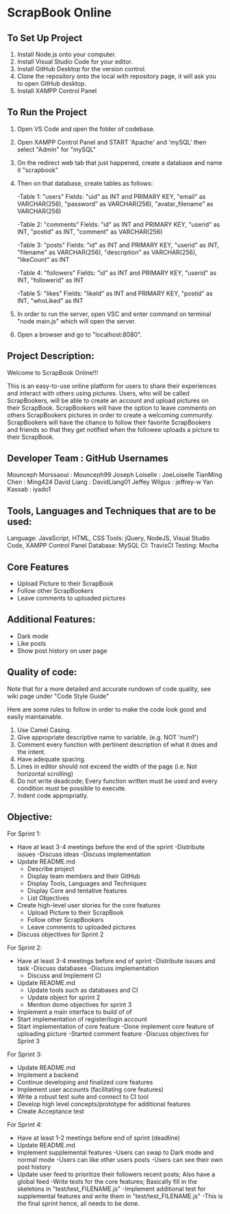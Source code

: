 # ScrapBook Online

## To Set Up Project

1. Install Node.js onto your computer.
2. Install Visual Studio Code for your editor.
3. Install GitHub Desktop for the version control.
4. Clone the repository onto the local with repository page, it will ask you to open GitHub desktop.
5. Install XAMPP Control Panel

## To Run the Project

1. Open VS Code and open the folder of codebase.
2. Open XAMPP Control Panel and START 'Apache' and 'mySQL' then select "Admin" for "mySQL"
3. On the redirect web tab that just happened, create a database and name it "scrapbook" 
4. Then on that database, create tables as follows:

	-Table 1: "users" Fields: "uid" as INT and PRIMARY KEY, "email" as VARCHAR(256), "password" as VARCHAR(256), "avatar_filename" as VARCHAR(256)
	
	-Table 2: "comments" Fields: "id" as INT and PRIMARY KEY, "userid" as INT, "postid" as INT, "comment" as VARCHAR(256)
	
	-Table 3: "posts" Fields: "id" as INT and PRIMARY KEY, "userid" as INT, "filename" as VARCHAR(256), "description" as VARCHAR(256), "likeCount" as INT
	
	-Table 4: "followers" Fields: "id" as INT and PRIMARY KEY, "userid" as INT, "followerid" as INT
	
	-Table 5: "likes" Fields: "likeId" as INT and PRIMARY KEY, "postid" as INT, "whoLiked" as INT
	
5. In order to run the server, open VSC and enter command on terminal "node main.js" which will open the server.
6. Open a browser and go to "localhost:8080".
 

## Project Description:

Welcome to ScrapBook Online!!!

This is an easy-to-use online platform for users to share their experiences and interact with others using pictures.
Users, who will be called ScrapBookers, will be able to create an account and upload pictures on 
their ScrapBook. ScrapBookers will have the option to leave comments on others ScrapBookers pictures in order to 
create a welcoming community. ScrapBookers will have the chance to follow their favorite ScrapBookers and friends so that 
they get notified when the followee uploads a picture to their ScrapBook.


## Developer Team	   : GitHub Usernames
Mounceph Morssaoui : Mounceph99
Joseph Loiselle    : JoeLoiselle
TianMing Chen      : Ming424
David Liang        : DavidLiang01
Jeffey Wilgus      : jeffrey-w
Yan Kassab	   	   : iyado1

## Tools, Languages and Techniques that are to be used:
Language: JavaScript, HTML, CSS
Tools: jQuery, NodeJS, Visual Studio Code, XAMPP Control Panel
Database: MySQL
CI: TravisCI
Testing: Mocha

## Core Features
- Upload Picture to their ScrapBook
- Follow other ScrapBookers
- Leave comments to uploaded pictures

## Additional Features:
- Dark mode
- Like posts
- Show post history on user page

## Quality of code:
Note that for a more detailed and accurate rundown of code quality, see wiki page under "Code Style Guide"

Here are some rules to follow in order to make the code look good and easily maintainable.
1. Use Camel Casing.
2. Give appropriate descriptive name to variable. (e.g. NOT 'num1')
3. Comment every function with pertinent description of what it does and the intent.
4. Have adequate spacing. 
5. Lines in editor should not exceed the width of the page (i.e. Not horizontal scrolling)
6. Do not write deadcode; Every function written must be used and every condition must be 
	possible to execute.
7. Indent code appropriatly.

## Objective: 
For Sprint 1:
- Have at least 3-4 meetings before the end of the sprint
	-Distribute issues
	-Discuss ideas
	-Discuss implementation
- Update README.md
	- Describe project 
	- Display team members and their GitHub
	- Display Tools, Languages and Techniques
	- Display Core and tentative features
	- List Objectives	
- Create high-level user stories for the core features
	- Upload Picture to their ScrapBook
	- Follow other ScrapBookers
	- Leave comments to uploaded pictures
- Discuss objectives for Sprint 2

For Sprint 2:
- Have at least 3-4 meetings before end of sprint
	-Distribute issues and task
	-Discuss databases
	-Discuss implementation
	- Discuss and Implement CI
- Update README.md
	- Update tools such as databases and CI
	- Update object for sprint 2
	- Mention dome objectives for sprint 3
- Implement a main interface to build of of
- Start implementation of register/login account
- Start implementation of core feature
	-Done implement core feature of uploading picture
	-Started comment feature
-Discuss objectives for Sprint 3

For Sprint 3:
- Update README.md
- Implement a backend
- Continue developing and finalized core features
- Implement user accounts (facilitating core features)
- Write a robust test suite and connect to CI tool
- Develop high level concepts/prototype for additional features
- Create Acceptance test

For Sprint 4:
- Have at least 1-2 meetings before end of sprint (deadline)
- Update README.md
- Implement supplemental features
	-Users can swap to Dark mode and normal mode
	-Users can like other users posts
	-Users can see their own post history
- Update user feed to prioritize their followers recent posts; Also have a global feed
-Write tests for the core features; Basically fill in the skeletons in "test/test_FILENAME.js"
-Implement additional test for supplemental features and write them in "test/test_FILENAME.js"
-This is the final sprint hence, all needs to be done.
